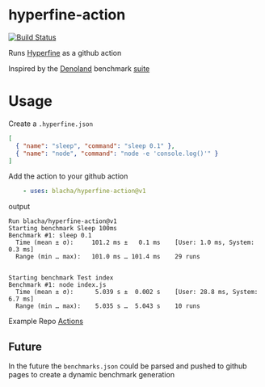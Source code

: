 # hyperfine-action

[![Build Status](https://github.com/blacha/cogeotiff/workflows/Main/badge.svg)](https://github.com/blacha/cogeotiff/actions)


Runs [Hyperfine](https://github.com/sharkdp/hyperfine) as a github action


Inspired by the [Denoland](https://github.com/denoland/deno) benchmark [suite](https://deno.land/benchmarks)

# Usage

Create a `.hyperfine.json`

```json
[
  { "name": "sleep", "command": "sleep 0.1" },
  { "name": "node", "command": "node -e 'console.log()'" }
]
```

Add the action to your github action
```yaml
    - uses: blacha/hyperfine-action@v1
```

output

```
Run blacha/hyperfine-action@v1
Starting benchmark Sleep 100ms
Benchmark #1: sleep 0.1
  Time (mean ± σ):     101.2 ms ±   0.1 ms    [User: 1.0 ms, System: 0.3 ms]
  Range (min … max):   101.0 ms … 101.4 ms    29 runs


Starting benchmark Test index
Benchmark #1: node index.js
  Time (mean ± σ):      5.039 s ±  0.002 s    [User: 28.8 ms, System: 6.7 ms]
  Range (min … max):    5.035 s …  5.043 s    10 runs
```


Example Repo [Actions](https://github.com/blacha/hyperfine-action-test/actions)


## Future
In the future the `benchmarks.json` could be parsed and pushed to github pages to create a dynamic benchmark generation


